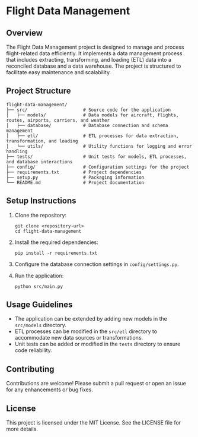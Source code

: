 # Flight Data Management

## Overview
The Flight Data Management project is designed to manage and process flight-related data efficiently. It implements a data management process that includes extracting, transforming, and loading (ETL) data into a reconciled database and a data warehouse. The project is structured to facilitate easy maintenance and scalability.

## Project Structure
```
flight-data-management/
├── src/                     # Source code for the application
│   ├── models/              # Data models for aircraft, flights, routes, airports, carriers, and weather
│   ├── database/            # Database connection and schema management
│   ├── etl/                 # ETL processes for data extraction, transformation, and loading
│   └── utils/               # Utility functions for logging and error handling
├── tests/                   # Unit tests for models, ETL processes, and database interactions
├── config/                  # Configuration settings for the project
├── requirements.txt         # Project dependencies
├── setup.py                 # Packaging information
└── README.md                # Project documentation
```

## Setup Instructions
1. Clone the repository:
   ```
   git clone <repository-url>
   cd flight-data-management
   ```

2. Install the required dependencies:
   ```
   pip install -r requirements.txt
   ```

3. Configure the database connection settings in `config/settings.py`.

4. Run the application:
   ```
   python src/main.py
   ```

## Usage Guidelines
- The application can be extended by adding new models in the `src/models` directory.
- ETL processes can be modified in the `src/etl` directory to accommodate new data sources or transformations.
- Unit tests can be added or modified in the `tests` directory to ensure code reliability.

## Contributing
Contributions are welcome! Please submit a pull request or open an issue for any enhancements or bug fixes.

## License
This project is licensed under the MIT License. See the LICENSE file for more details.